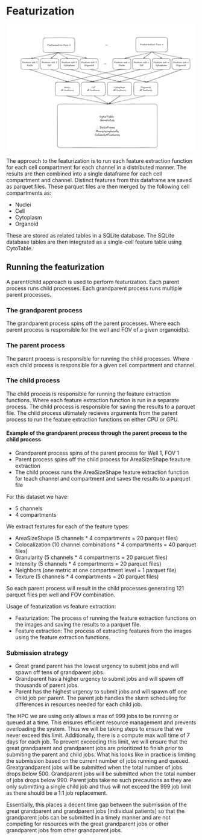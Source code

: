 # Featurization

![Featurization pipeline](./diagram/featurization_strategy.png)

The approach to the featurization is to run each feature extraction function for each cell compartment for each channel in a distributed manner.
The results are then combined into a single dataframe for each cell compartment and channel.
Distinct features from this dataframe are saved as parquet files.
These parquet files are then merged by the following cell compartments as:

- Nuclei
- Cell
- Cytoplasm
- Organoid

These are stored as related tables in a SQLite database.
The SQLite database tables are then integrated as a single-cell feature table using CytoTable.

## Running the featurization

A parent/child approach is used to perform featurization.
Each parent process runs child processes.
Each grandparent process runs multiple parent processes.

### The grandparent process

The grandparent process spins off the parent processes.
Where each parent process is responsible for the well and FOV of a given organoid(s).

### The parent process

The parent process is responsible for running the child processes.
Where each child process is responsible for a given cell compartment and channel.

### The child process

The child process is responsible for running the feature extraction functions.
Where each feature extraction function is run in a separate process.
The child process is responsible for saving the results to a parquet file.
The child process ultimately recieves arguments from the parent process to run the feature extraction functions on either CPU or GPU.

#### Example of the grandparent process through the parent process to the child process

- Grandparent process spins of the parent process for Well 1, FOV 1
- Parent process spins off the child process for AreaSizeShape feauture extraction
- The child process runs the AreaSizeShape feature extraction function for teach channel and compartment and saves the results to a parquet file

For this dataset we have:

- 5 channels
- 4 compartments

We extract features for each of the feature types:

- AreaSizeShape (5 channels \* 4 compartments = 20 parquet files)
- Colocalization (10 channel combinations \* 4 compartments = 40 parquet files)
- Granularity (5 channels \* 4 compartments = 20 parquet files)
- Intensity (5 channels \* 4 compartments = 20 parquet files)
- Neighbors (one metric at one compartment level = 1 parquet file)
- Texture (5 channels \* 4 compartments = 20 parquet files)

So each parent process will result in the child processes generating 121 parquet files per well and FOV combination.

Usage of featurization vs feature extraction:

- Featurization: The process of running the feature extraction functions on the images and saving the results to a parquet file.
- Feature extraction: The process of extracting features from the images using the feature extraction functions.

### Submission strategy

- Great grand parent has the lowest urgency to submit jobs and will spawn off tens of grandparent jobs.
- Grandparent has a higher urgency to submit jobs and will spawn off thousands of parent jobs.
- Parent has the highest urgency to submit jobs and will spawn off one child job per parent.
  The parent job handles the slurm scheduling for differences in resources needed for each child job.

The HPC we are using only allows a max of 999 jobs to be running or queued at a time.
This ensures efficient resource management and prevents overloading the system.
Thus we will be taking steps to ensure that we never exceed this limit.
Additionally, there is a compute max wall time of 7 days for each job.
To prevent exceeding this limit, we will ensure that the great grandparent and grandparent jobs are prioritized to finish prior to submiting the parent and child jobs.
What his looks like in practice is limiting the submission based on the current number of jobs running and queued.
Greatgrandparent jobs will be submitted when the total number of jobs drops below 500.
Grandparent jobs will be submitted when the total number of jobs drops below 990.
Parent jobs take no such precautions as they are only submitting a single child job and thus will not exceed the 999 job limit as there should be a 1:1 job replacement.

Essentially, this places a decent time gap between the submission of the great grandparent and grandparent jobs [individual patients] so that the grandparent jobs can be submitted in a timely manner and are not competing for resources with the great grandparent jobs or other grandparent jobs from other grandparent jobs.
